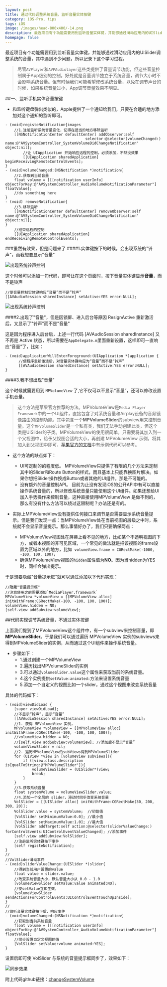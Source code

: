 ```yaml
---
layout: post
title: 通过代码调整系统音量，监听音量实体按键
category: iOS-Pro, tips
tags: iOS
image: /images/head-800x400/-14.png
description: 最近项目有个功能需要用到监听音量实体键，并能够通过滑动应用内的UISlider调整系统的音量，其中遇到不少问题，所以记录下这个学习过程。
homepage: false
---
```


最近项目有个功能需要用到监听音量实体键，并能够通过滑动应用内的UISlider调整系统的音量，其中遇到不少问题，所以记录下这个学习过程。

> 尽管`AVPlayer`和`AVPAudiolayer`这些类提供了音量调节功能，但这些音量控制属于App级别的控制。好处就是音量调节独立于系统音量，调节大小时不会影响系统音量。但有时候我们可能希望修改系统音量，以免在调节声音的时候，如果系统音量过小，App调节音量效果不明显。

##一、监听手机实体音量按键

* 和监听键盘弹出类似的，Apple提供了一个通知给我们，只要在合适的地方添加对这个通知的监听即可。

```objc
- (void)registeNotification{images
    //1.注册监听系统音量变化，记得在适当的地方移除监听
    [[NSNotificationCenter defaultCenter] addObserver:self
    								selector:@selector(volumeChanged:) name:@"AVSystemController_SystemVolumeDidChangeNotification" object:nil];
    	//让 UIApplication 开始响应远程的控制，必须添加，不然没效果
    	[[UIApplication sharedApplication] beginReceivingRemoteControlEvents];
}
- (void)volumeChanged:(NSNotification *)notification{
    //2.获取到当前音量
    float volume = [[[notification userInfo] objectForKey:@"AVSystemController_AudioVolumeNotificationParameter"] floatValue];
    //do something here
}
- (void) removeNotification{
    //3.移除监听
    [[NSNotificationCenter defaultCenter] removeObserver:self name:@"AVSystemController_SystemVolumeDidChangeNotification" object:nil];
}
	//结束远程的控制
	[[UIApplication sharedApplication] endReceivingRemoteControlEvents];
```

###虽然有效果，但是问题来了
####1.实体键按下的时候，会出现系统的"铃声"，而我想要显示"音量"

![出现系统铃声控制](/images/2015/12/systemRingVC.PNG "按下音量实体键系统显示铃声")

这个时候可以添加一句代码，即可让在这个页面时，按下音量实体键显示**音量**，而不是铃声

```objc
//使音量控制实体键响应“音量”而不是”铃声”
[[AVAudioSession sharedInstance] setActive:YES error:NULL];
```

![出现系统铃声控制](/images/2015/12/systemVolumeVC.PNG "按下音量实体键系统显示音量")


####2.出现了"音量"，但是因锁屏、进入后台等原因 ResignActive 重新激活后，又显示了"铃声"而不是"音量"

这是因为程序进入后台后，上述一行代码 [AVAudioSession sharedInstance] 又不再是 Active 状态，所以需要在`AppDelegate.m`里面重新设置，这样即可一直响应“音量”了，比如：

```objc AppDelegate.m
- (void)applicationWillEnterForeground:(UIApplication *)application {
      //使程序重新激活后，对音量实体键响应为“音量”而不是“铃声”
      [[AVAudioSession sharedInstance] setActive:YES error:NULL];
}
```

####3.我不想出现"音量"

这个时候就需要用到 `MPVolumeView` 了,它不仅可以不显示“音量”，还可以修改设置手机音量。

> 这个方法是苹果官方推荐的方法。MPVolumeView是`Media Player Framework`中的一个UI组件，直接包含了对系统音量和Airplay设备的音频镜像路由的控制功能。其中包含一个**MPVolumeSlider**的subview用来控制音量。这个`MPVolumeSlider`是一个私有类，我们无法手动创建此类，但这个类是UISlider的子类。MPVolumeView的使用很简单，只需要将其加入到一个父视图中，给予父视图合适的大小，再创建 MPVolumeView 示例，将其加入到父视图中即可，[苹果官方的文档](https://developer.apple.com/library/ios/documentation/MediaPlayer/Reference/MPVolumeView_Class/index.html)中有示例代码可以参考。

* 这个方法的缺点如下：

	* UI可定制的的程度低。 MPVolumeView只提供了有限的几个方法来定制其中的Slider和Route Button的样式，而且基本上只能靠换图片解决。如果你想把Slider操作换成Button或者其他的UI组件，那是不可能的。
	* 没有额外的音量控制API。 目前为止没有发现iOS的公开API中有可以直接操作系统音量的，所以修改系统音量只能使用这个UI组件。如果还想给UI加入手势操作来控制音量，这种直接使用MPVolumeView 是做不到的，那么有没有什么方法可以绕过这限制呢？办法还是有的。

* 实际上MPVolumeView没有提供任何接口来调节是否需要显示系统音量提示。但是我们发现一点：当MPVolumeView处在当前视图的层级之中时，系统就不会显示音量提示。那么事情好办了，我们只要确保两点：
	* MPVolumeView视图处在屏幕上看不见的地方，比如某个不透明视图的下方，或者本视图的非可见区域，一个常见的做法就是把该视图的frame设置为区域以外的地方，比如` volumeView.frame = CGRectMake(-1000, -100, 100, 100);`
	* 确保MPVolumeView视图的`hidden`属性值为**NO**。因为当hidden为YES时，同样会弹出提示。


于是想要隐藏"音量提示框"就可以通过添加以下代码实现：

```objc
//隐藏"音量提示框"
//注意使用之前需要添加`MediaPlayer.framework`
MPVolumeView *volumeView = [[MPVolumeView alloc] initWithFrame:CGRectMake(-100, -100, 100, 100)];
volumeView.hidden = NO;
[self.view addSubview:volumeView];
```

##代码实现调节系统音量，不通过实体按键

上面我们提到了MPVolumeView这个组件中，有一个subview来控制音量，即**MPVolumeSlider**。于是我们可以通过遍历 MPVolumeView 实例的subviews来得到MPVolumeSlider的实例，从而通过这个UI组件来操作系统音量。

* 步骤如下：
	* 1.通过创建一个MPVolumeView
	* 2.遍历找出MPVolumeSlider的实例
	* 3.可以通过`volumeSlider.value`这个属性来获取当前的系统音量。
	* 4.这个实例提供`setValue:animated:`方法来设置系统音量
	* 5.添加一个自定义的视图比如一个slider，通过这个视图来改变系统音量
	
具体的代码如下：

```objc
- (void)viewDidLoad {
    [super viewDidLoad];
	//不显示“铃声”，显示“音量”
    [[AVAudioSession sharedInstance] setActive:YES error:NULL];
    //1. 获得 MPVolumeView 实例，
    MPVolumeView *volumeView = [[MPVolumeView alloc] initWithFrame:CGRectMake(-100, -100, 100, 100)];
    //volumeView.hidden = NO;
    //[self.view addSubview:volumeView]; //添加后不显示“音量”
    volumeViewSlider = nil;
    //2. 遍历MPVolumeView的subViews得到MPVolumeSlider
    for (UIView *view in [volumeView subviews]){
        if ([view.class.description isEqualToString:@"MPVolumeSlider"]){
            volumeViewSlider = (UISlider*)view;
            break;
        }
    }
    //3.获取系统音量
    float systemVolume = volumeViewSlider.value;
    //4.添加一个全局的 slider，滑动时同步改变系统音量
    VolSlider = [[UISlider alloc] initWithFrame:CGRectMake(30, 200, 300, 20)];
    VolSlider.value = systemVolume;  //初始值
    [VolSlider setMinimumValue:0.0]; //最小值
    [VolSlider setMaximumValue:1.0]; //最大值
    [VolSlider addTarget:self action:@selector(sliderValueChange:) forControlEvents:UIControlEventValueChanged]; //添加事件
    [self.view addSubview:VolSlider];
    //注册监听实体键按下事件
    [self registeNotification];
}
//
//VolSlider滑动事件
- (void)sliderValueChange:(UISlider *)slider{ 
    //得到当前用户设置的value
    float value = slider.value; 
    //改变系统音量大小，默认音量大小从 0.0 - 1.0
    [volumeViewSlider setValue:value animated:NO];
    //使setValue立即生效，
    [volumeViewSlider sendActionsForControlEvents:UIControlEventTouchUpInside];
}
//
//监听音量实体键按下后，响应事件
- (void)volumeChanged:(NSNotification *)notification{   
    //获取到当前系统音量
    float volume = [[[notification userInfo] objectForKey:@"AVSystemController_AudioVolumeNotificationParameter"] floatValue];
    //同步设置自定义视图的值
	[VolSlider setValue:volume animated:YES];
}
```

设置后即可使 VolSlider 与系统的音量提示框同步了，效果如下：

![同步效果](/images/2015/12/synchronizeControl.PNG "实体按键与自定义UI同步控制")


附上代码github链接：[changeSystemVolume](https://github.com/Vanbein/changeSystemVolume)



